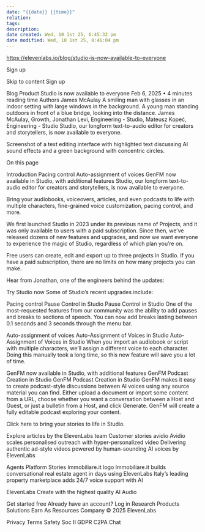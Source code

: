 ```yaml
---
date: "{{date}} {{time}}"
relation:
tags:
description:
date created: Wed, 10 1st 25, 6:45:32 pm
date modified: Wed, 10 1st 25, 8:46:04 pm
---
```

https://elevenlabs.io/blog/studio-is-now-available-to-everyone

Sign up

Skip to content
Sign up

Blog
Product
Studio is now available to everyone
Feb 6, 2025 • 4 minutes reading time
Authors
James McAulay
A smiling man with glasses in an indoor setting with large windows in the background.
A young man standing outdoors in front of a blue bridge, looking into the distance.
James McAulay, Growth,
Jonathan Levi, Engineering - Studio,
Mateusz Kopeć, Engineering - Studio
Studio, our longform text-to-audio editor for creators and storytellers, is now available to everyone.

Screenshot of a text editing interface with highlighted text discussing AI sound effects and a green background with concentric circles.

On this page

Introduction
Pacing control
Auto-assignment of voices
GenFM now available in Studio, with additional features
Studio, our longform text-to-audio editor for creators and storytellers, is now available to everyone.

Bring your audiobooks, voiceovers, articles, and even podcasts to life with multiple characters, fine-grained voice customization, pacing control, and more.

We first launched Studio in 2023 under its previous name of Projects, and it was only available to users with a paid subscription. Since then, we’ve released dozens of new features and upgrades, and now we want everyone to experience the magic of Studio, regardless of which plan you’re on.

Free users can create, edit and export up to three projects in Studio. If you have a paid subscription, there are no limits on how many projects you can make.

Hear from Jonathan, one of the engineers behind the updates:


Try Studio now
Some of Studio’s recent upgrades include:

Pacing control
Pause Control in Studio
Pause Control in Studio
One of the most-requested features from our community was the ability to add pauses and breaks to sections of speech. You can now add breaks lasting between 0.1 seconds and 3 seconds through the menu bar.

Auto-assignment of voices
Auto-Assignment of Voices in Studio
Auto-Assignment of Voices in Studio
When you import an audiobook or script with multiple characters, we’ll assign a different voice to each character. Doing this manually took a long time, so this new feature will save you a lot of time.

GenFM now available in Studio, with additional features
GenFM Podcast Creation in Studio
GenFM Podcast Creation in Studio
GenFM makes it easy to create podcast-style discussions between AI voices using any source material you can find. Either upload a document or import some content from a URL, choose whether you want a conversation between a Host and Guest, or just a bulletin from a Host, and click Generate. GenFM will create a fully editable podcast exploring your content.

Click here to bring your stories to life in Studio.

Explore articles by the ElevenLabs team
Customer stories
avidio
Avidio scales personalised outreach with hyper-personalized video
Delivering authentic ad-style videos powered by human-sounding AI voices by ElevenLabs

Agents Platform Stories
Immobiliare.it logo
Immobiliare.it builds conversational real estate agent in days using ElevenLabs
Italy’s leading property marketplace adds 24/7 voice support with AI

ElevenLabs
Create with the highest quality AI Audio

Get started free
Already have an account?
Log in
Research
Products
Solutions
Earn As
Resources
Company
© 2025 ElevenLabs

Privacy
Terms
Safety
Soc II
GDPR
C2PA
Chat
